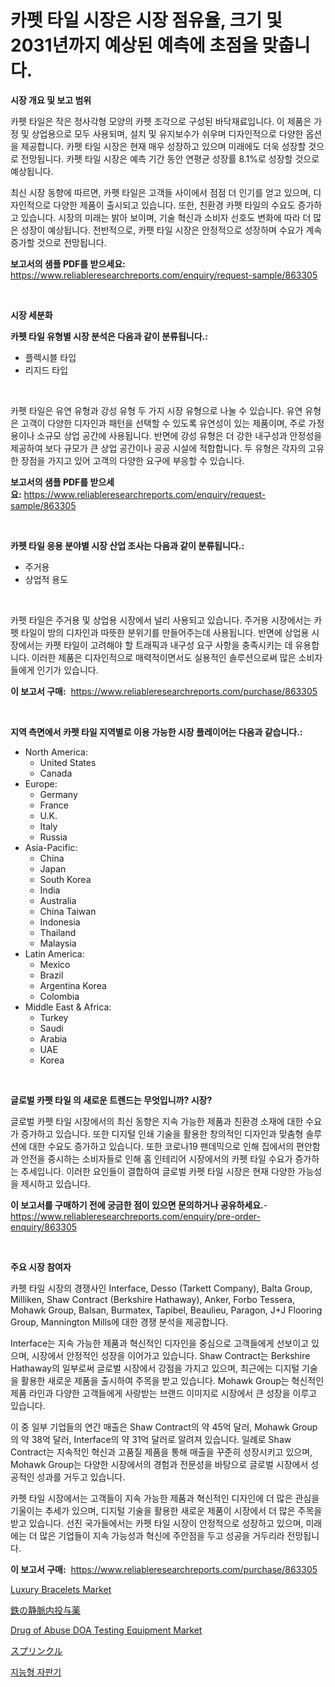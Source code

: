 <p><h1>카펫 타일 시장은 시장 점유율, 크기 및 2031년까지 예상된 예측에 초점을 맞춥니다.</h1></p><p><strong>시장 개요 및 보고 범위</strong></p>
<p><p>카펫 타일은 작은 정사각형 모양의 카펫 조각으로 구성된 바닥재료입니다. 이 제품은 가정 및 상업용으로 모두 사용되며, 설치 및 유지보수가 쉬우며 디자인적으로 다양한 옵션을 제공합니다. 카펫 타일 시장은 현재 매우 성장하고 있으며 미래에도 더욱 성장할 것으로 전망됩니다. 카펫 타일 시장은 예측 기간 동안 연평균 성장률 8.1%로 성장할 것으로 예상됩니다.</p><p>최신 시장 동향에 따르면, 카펫 타일은 고객들 사이에서 점점 더 인기를 얻고 있으며, 디자인적으로 다양한 제품이 출시되고 있습니다. 또한, 친환경 카펫 타일의 수요도 증가하고 있습니다. 시장의 미래는 밝아 보이며, 기술 혁신과 소비자 선호도 변화에 따라 더 많은 성장이 예상됩니다. 전반적으로, 카펫 타일 시장은 안정적으로 성장하며 수요가 계속 증가할 것으로 전망됩니다.</p></p>
<p><strong>보고서의 샘플 PDF를 받으세요:</strong> <a href="https://www.reliableresearchreports.com/enquiry/request-sample/863305">https://www.reliableresearchreports.com/enquiry/request-sample/863305</a></p>
<p>&nbsp;</p>
<p><strong>시장 세분화</strong></p>
<p><strong>카펫 타일 유형별 시장 분석은 다음과 같이 분류됩니다.:</strong></p>
<p><ul><li>플렉시블 타입</li><li>리지드 타입</li></ul></p>
<p>&nbsp;</p>
<p><p>카펫 타일은 유연 유형과 강성 유형 두 가지 시장 유형으로 나눌 수 있습니다. 유연 유형은 고객이 다양한 디자인과 패턴을 선택할 수 있도록 유연성이 있는 제품이며, 주로 가정용이나 소규모 상업 공간에 사용됩니다. 반면에 강성 유형은 더 강한 내구성과 안정성을 제공하여 보다 규모가 큰 상업 공간이나 공공 시설에 적합합니다. 두 유형은 각자의 고유한 장점을 가지고 있어 고객의 다양한 요구에 부응할 수 있습니다.</p></p>
<p><strong>보고서의 샘플 PDF를 받으세요:</strong>&nbsp;<a href="https://www.reliableresearchreports.com/enquiry/request-sample/863305">https://www.reliableresearchreports.com/enquiry/request-sample/863305</a></p>
<p>&nbsp;</p>
<p><strong> 카펫 타일 응용 분야별 시장 산업 조사는 다음과 같이 분류됩니다.:</strong></p>
<p><ul><li>주거용</li><li>상업적 용도</li></ul></p>
<p>&nbsp;</p>
<p><p>카펫 타일은 주거용 및 상업용 시장에서 널리 사용되고 있습니다. 주거용 시장에서는 카펫 타일이 방의 디자인과 따뜻한 분위기를 만들어주는데 사용됩니다. 반면에 상업용 시장에서는 카펫 타일이 고려해야 할 트래픽과 내구성 요구 사항을 충족시키는 데 유용합니다. 이러한 제품은 디자인적으로 매력적이면서도 실용적인 솔루션으로써 많은 소비자들에게 인기가 있습니다.</p></p>
<p><strong>이 보고서 구매:</strong>&nbsp; <a href="https://www.reliableresearchreports.com/purchase/863305">https://www.reliableresearchreports.com/purchase/863305</a></p>
<p>&nbsp;</p>
<p><strong>지역 측면에서 카펫 타일 지역별로 이용 가능한 시장 플레이어는 다음과 같습니다.:</strong></p>
<p><ul>
    <li>
        North America:
        <ul>
            <li>United States</li>
            <li>Canada</li>
        </ul>
    </li>
    <li>
        Europe:
        <ul>
            <li>Germany</li>
            <li>France</li>
            <li>U.K.</li>
            <li>Italy</li>
            <li>Russia</li>
        </ul>
    </li>
    <li>
        Asia-Pacific:
        <ul>
            <li>China</li>
            <li>Japan</li>
            <li>South Korea</li>
            <li>India</li>
            <li>Australia</li>
            <li>China Taiwan</li>
            <li>Indonesia</li>
            <li>Thailand</li>
            <li>Malaysia</li>
        </ul>
    </li>
    <li>
        Latin America:
        <ul>
            <li>Mexico</li>
            <li>Brazil</li>
            <li>Argentina Korea</li>
            <li>Colombia</li>
        </ul>
    </li>
    <li>
        Middle East & Africa:
        <ul>
            <li>Turkey</li>
            <li>Saudi</li>
            <li>Arabia</li>
            <li>UAE</li>
            <li>Korea</li>
        </ul>
    </li>
    </ul></p>
<p>&nbsp;</p>
<p><strong>글로벌 카펫 타일 의 새로운 트렌드는 무엇입니까? 시장?</strong></p>
<p><p>글로벌 카펫 타일 시장에서의 최신 동향은 지속 가능한 제품과 친환경 소재에 대한 수요가 증가하고 있습니다. 또한 디지털 인쇄 기술을 활용한 창의적인 디자인과 맞춤형 솔루션에 대한 수요도 증가하고 있습니다. 또한 코로나19 팬데믹으로 인해 집에서의 편안함과 안전을 중시하는 소비자들로 인해 홈 인테리어 시장에서의 카펫 타일 수요가 증가하는 추세입니다. 이러한 요인들이 결합하여 글로벌 카펫 타일 시장은 현재 다양한 가능성을 제시하고 있습니다.</p></p>
<p><strong>이 보고서를 구매하기 전에 궁금한 점이 있으면 문의하거나 공유하세요.</strong>- <a href="https://www.reliableresearchreports.com/enquiry/pre-order-enquiry/863305">https://www.reliableresearchreports.com/enquiry/pre-order-enquiry/863305</a></p>
<p>&nbsp;</p>
<p><strong>주요 시장 참여자</strong></p>
<p><p>카펫 타일 시장의 경쟁사인 Interface, Desso (Tarkett Company), Balta Group, Milliken, Shaw Contract (Berkshire Hathaway), Anker, Forbo Tessera, Mohawk Group, Balsan, Burmatex, Tapibel, Beaulieu, Paragon, J+J Flooring Group, Mannington Mills에 대한 경쟁 분석을 제공합니다.</p><p>Interface는 지속 가능한 제품과 혁신적인 디자인을 중심으로 고객들에게 선보이고 있으며, 시장에서 안정적인 성장을 이어가고 있습니다. Shaw Contract는 Berkshire Hathaway의 일부로써 글로벌 시장에서 강점을 가지고 있으며, 최근에는 디지털 기술을 활용한 새로운 제품을 출시하여 주목을 받고 있습니다. Mohawk Group는 혁신적인 제품 라인과 다양한 고객들에게 사랑받는 브랜드 이미지로 시장에서 큰 성장을 이루고 있습니다.</p><p>이 중 일부 기업들의 연간 매출은 Shaw Contract의 약 45억 달러, Mohawk Group의 약 38억 달러, Interface의 약 31억 달러로 알려져 있습니다. 일례로 Shaw Contract는 지속적인 혁신과 고품질 제품을 통해 매출을 꾸준히 성장시키고 있으며, Mohawk Group는 다양한 시장에서의 경험과 전문성을 바탕으로 글로벌 시장에서 성공적인 성과를 거두고 있습니다.</p><p>카펫 타일 시장에서는 고객들이 지속 가능한 제품과 혁신적인 디자인에 더 많은 관심을 기울이는 추세가 있으며, 디지털 기술을 활용한 새로운 제품이 시장에서 더 많은 주목을 받고 있습니다. 선진 국가들에서는 카펫 타일 시장이 안정적으로 성장하고 있으며, 미래에는 더 많은 기업들이 지속 가능성과 혁신에 주안점을 두고 성공을 거두리라 전망됩니다.</p></p>
<p><strong>이 보고서 구매:</strong>&nbsp;&nbsp;<a href="https://www.reliableresearchreports.com/purchase/863305">https://www.reliableresearchreports.com/purchase/863305</a></p>
<p><p><a href="https://github.com/abdelrhmankishk22/Market-Research-Report-List-3/blob/main/luxury-bracelets-market.md">Luxury Bracelets Market</a></p><p><a href="https://github.com/wkuactfdzwizk06/Market-Research-Report-List-1/blob/main/62544004276.md">鉄の静脈内投与薬</a></p><p><a href="https://issuu.com/reportprime-2/docs/drug-of-abuse-doa-testing-equipment-market-size-20">Drug of Abuse DOA Testing Equipment Market</a></p><p><a href="https://medium.com/@melliestracke2023/%E3%82%B9%E3%83%97%E3%83%AA%E3%83%B3%E3%82%AF%E3%83%AB%E3%83%9E%E3%83%BC%E3%82%B1%E3%83%83%E3%83%88-2031%E5%B9%B4%E3%81%BE%E3%81%A7%E3%81%AE%E6%88%90%E5%8A%9F%E3%81%99%E3%82%8B%E3%83%93%E3%82%B8%E3%83%8D%E3%82%B9%E6%88%A6%E7%95%A5%E3%81%AE%E9%8D%B5-8d8b1acb8863">スプリンクル</a></p><p><a href="https://github.com/akzkkws047661437/Market-Research-Report-List-1/blob/main/28148213879.md">지능형 자판기</a></p></p>
